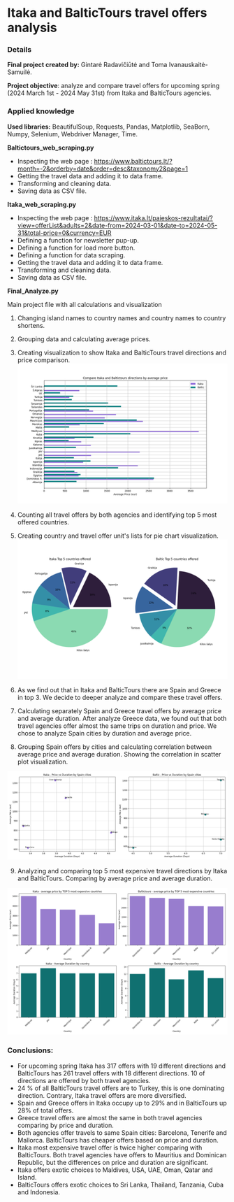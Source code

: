 # Itaka and BalticTours travel offers analysis

### Details
**Final project created by:** Gintarė Radavičiūtė and Toma Ivanauskaitė-Samuilė.
  
**Project objective**: analyze and compare travel offers for upcoming spring (2024 March 1st - 2024 May 31st) from Itaka and BalticTours agencies.

### Applied knowledge

**Used libraries:** BeautifulSoup, Requests, Pandas, Matplotlib, SeaBorn, Numpy, Selenium, Webdriver Manager, Time. 

**Baltictours_web_scraping.py**

 - Inspecting the web page : https://www.baltictours.lt/?month=-2&orderby=date&order=desc&taxonomy2&page=1
 - Getting the travel data and adding it to data frame.
 - Transforming and cleaning data.
 - Saving data as CSV file.

**Itaka_web_scraping.py**

 - Inspecting the web page : https://www.itaka.lt/paieskos-rezultatai/?view=offerList&adults=2&date-from=2024-03-01&date-to=2024-05-31&total-price=0&currency=EUR
 - Defining a function for newsletter pup-up.
 - Defining a function for load more button.
 - Defining a function for data scraping.
 - Getting the travel data and adding it to data frame. 
 - Transforming and cleaning data.
 - Saving data as CSV file.

**Final_Analyze.py**

Main project file with all calculations and visualization 

1. Changing island names to country names and country names to country shortens.
2. Grouping data and calculating average prices.
3. Creating visualization to show Itaka and BalticTours travel directions and price comparison. 
![img_2.png](img_2.png)

4. Counting all travel offers by both agencies and identifying top 5 most offered countries.
5. Creating country and travel offer unit's lists for pie chart visualization.
![img_3.png](img_3.png)

6. As we find out that in Itaka and BalticTours there are Spain and Greece in top 3. We decide to deeper analyze and compare these travel offers.
7. Calculating separately Spain and Greece travel offers by average price and average duration. After analyze Greece data, we found out that both travel agencies offer almost the same trips on duration and price.
We chose to analyze Spain cities by duration and average price.

8. Grouping Spain offers by cities and calculating correlation between average price and average duration. Showing the correlation in scatter plot visualization.

![img_4.png](img_4.png)

9. Analyzing and comparing top 5 most expensive travel directions by Itaka and BalticTours. Comparing by average price and average duration.

![img_6.png](img_6.png)


### Conclusions:

- For upcoming spring Itaka has 317 offers with 19 different directions and
BalticTours has 261 travel offers with 18 different directions. 10 of directions are offered by both travel agencies.
- 24 % of all BalticTours travel offers are to Turkey, this is one dominating direction. Contrary, Itaka travel offers are more diversified. 
- Spain and Greece offers in Itaka occupy up to 29% and in BalticTours up 28% of total offers.  
- Greece travel offers are almost the same in both travel agencies comparing by price and duration.
- Both agencies offer travels to same Spain cities: Barcelona, Tenerife and Mallorca. BalticTours has cheaper  offers based on price and duration. 
- Itaka most expensive travel offer is twice higher comparing with BalticTours. Both travel agencies have offers to Mauritius and Dominican Republic, but the differences on price and duration are significant.
- Itaka offers exotic choices to Maldives, USA, UAE, Oman, Qatar and Island.
- BalticTours offers exotic choices to Sri Lanka, Thailand, Tanzania, Cuba and Indonesia.








